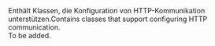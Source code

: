 <Namespace Name="System.Web.Http">
  <Docs>
    <summary><span data-ttu-id="0e739-101">Enthält Klassen, die Konfiguration von HTTP-Kommunikation unterstützen.</span><span class="sxs-lookup"><span data-stu-id="0e739-101">Contains classes that support configuring HTTP communication.</span></span></summary> 
    <remarks>To be added.</remarks>
  </Docs>
</Namespace>

